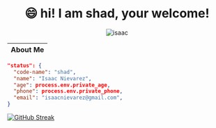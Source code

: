 <h1 align="center" style="font-size: 200%;">😄 hi! I am shad, your welcome!</h1>

<p align="center" > <img src="error 404.gif" alt="isaac" /> </p>

| About Me |
| :---: |
```JSON
"status": {
  "code-name": "shad",
  "name": "Isaac Nievarez",
  "age": process.env.private_age,
  "phone": process.env.private_phone,
  "email": "isaacnievarez@gmail.com",
}
```

[![GitHub Streak](https://github-readme-streak-stats.herokuapp.com?user=git-shad&theme=javascript-dark&border_radius=5&date_format=M%20j%5B%2C%20Y%5D&card_width=1000&card_height=250)](https://git.io/streak-stats)

